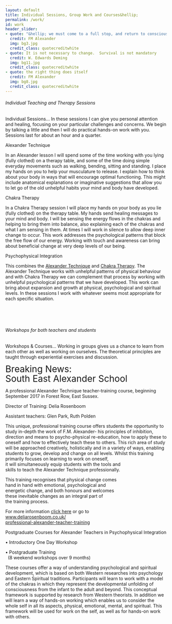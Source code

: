 ```yaml
---
layout: default
title: Individual Sessions, Group Work and Courses&hellip;
permalink: /work/
id: work
header_slider:
- quote: "&hellip; we must come to a full stop, and return to conscious simple living, believing in the unity of all things"
  credit: FM Alexander
  img: bg3.jpg
  credit_class: quotecreditwhite
- quote: It is not necessary to change.  Survival is not mandatory
  credit: W. Edwards Deming
  img: bg11.jpg
  credit_class: quotecreditwhite
- quote: the right thing does itself
  credit: FM Alexander
  img: bg8.jpg
  credit_class: quotecreditwhite
---
```


<!-- .content-block 1 begins -->
<div class="content-block">
    <div class="two-thirds">
        <h6>Individual Teaching and Therapy Sessions</h6>
        <p class="boldp"><span class="runinheading">Individual Sessions&hellip;</span> In these sessions I can give you personal attention and healing, focusing on your particular challenges and concerns. We begin by talking a little and then I will do practical hands-on work with you. Sessions last for about an hour and a quarter.</p>
    </div>
    <div class="one-third">
        <p class="subheadingblue">Alexander Technique</p>
        <p>In an Alexander lesson I will spend some of the time working with you lying &#40;fully clothed&#41; on a therapy table, and some of the time doing simple everyday movements such as walking, bending, sitting and standing. I place my hands on you to help your musculature to release. I explain how to think about your body in ways that will encourage optimal functioning. This might include anatomical explanations or imaginative suggestions that allow you to let go of the old unhelpful habits your mind and body have developed.</p>
    </div>
    <div class="one-third">
        <p class="subheadingblue">Chakra Therapy</p>
        <p>In a Chakra Therapy session I will place my hands on your body as you lie &#40;fully clothed&#41; on the therapy table. My hands send healing messages to your mind and body. I will be sensing the energy flows in the chakras and helping to bring them into balance, also explaining each of the chakras and what I am sensing in them. At times I will work in silence to allow deep inner change to occur. This work addresses the psychological patterns that block the free flow of our energy. Working with touch and awareness can bring about beneficial change at very deep levels of our being.</p>
    </div>
    <div class="one-third last">
        <p class="subheadingblue">Psychophysical Integration</p>
        <p>This combines the <a href="#" data-featherlight="#about-alexander" class="lightbox">Alexander Technique</a> and <a href="#" data-featherlight="#about-chakras" class="lightbox">Chakra Therapy</a>. The Alexander Technique works with unhelpful patterns of physical behaviour and with Chakra Therapy we can complement that process by working with unhelpful psychological patterns that we have developed. This work can bring about expansion and growth at physical, psychological and spiritual levels. In these sessions I work with whatever seems most appropriate for each specific situation.</p>
    </div>
</div>
<!-- .content-block 1 ends -->
<div class="clear"></div>
<p>&nbsp;</p>
<p>&nbsp;</p>
<!-- .content-block 2 begins -->
<div class="content-block">
    <a name="workshops" id="workshops"></a>
    <div class="two-thirds">
        <h6>Workshops for both teachers and students</h6>
        <p class="boldp"><span class="runinheading">Workshops &amp; Courses&hellip;</span> Working in groups gives us a chance to learn from each other as well as working on ourselves. The theoretical principles are taught through experiential exercises and discussion.</p>
    </div>
    <div class="two-thirds">
        <p class="boldp"><span class="runinheading" style="font-size:28px;line-height:30px;">Breaking News:<br>South East Alexander School</span> </p>
        <p class="boldp">A professional Alexander Technique teacher-training course, beginning September 2017 in Forest Row, East Sussex.</p>
        <p class="boldsubtitle14blue">Director of Training: Delia Rosenboom</p>
        <p class="boldsubtitle14blue">Assistant teachers: Glen Park, Ruth Polden</p>
        <p>This unique, professional training course offers students the opportunity to study in-depth the work of F.M. Alexander- his principles of inhibition, direction and means to psycho-physical re-education, how to apply these to oneself and how to effectively teach these to others. This rich area of study will be approached creatively, holistically and in a variety of ways, enabling students to grow, develop and change on all levels. Whilst this training primarily focuses on learning to work on oneself,
            <br>it will simultaneously equip students with the tools and
            <br>skills to teach the Alexander Technique professionally.</p>
        <p>This training recognises that physical change comes
            <br>hand in hand with emotional, psychological and
            <br>energetic change, and both honours and welcomes
            <br>these inevitable changes as an integral part of
            <br>the training process.</p>
        <p>For more information <a href="http://www.deliarosenboom.co.uk/professional-alexander-teacher-training">click here</a> or go to
            <br><a href="http://www.deliarosenboom.co.uk/professional-alexander-teacher-training">www.deliarosenboom.co.uk/<br>professional-alexander-teacher-training</a></p>
    </div>
    <div class="one-third last">
        <p class="subheadingblue">Postgraduate Courses for Alexander Teachers in Psychophysical Integration</p>
        <p class="boldsubtitle14blue"><span class="bulletblue">&bull;</span> Introductory One Day Workshop</p>
        <p class="boldsubtitle14blue"><span class="bulletblue">&bull;</span> Postgraduate Training
            <br />&nbsp;&nbsp;&#40;8 weekend workshops over 9 months&#41;</p>
        <p>These courses offer a way of understanding psychological and spiritual development, which is based on both Western researches into psychology and Eastern Spiritual traditions. Participants will learn to work with a model of the chakras in which they represent the developmental unfolding of consciousness from the infant to the adult and beyond. This conceptual framework is supported by research from Western theorists. In addition we will learn a way of hands-on working which enables us to consider the whole self in all its aspects, physical, emotional, mental, and spiritual. This framework will be used for work on the self, as well as for hands-on work with others.</p>
    </div>
</div>
<!-- .content-block 2 ends -->
<div class="clear"></div>
<p>&nbsp;</p>
<p>&nbsp;</p>